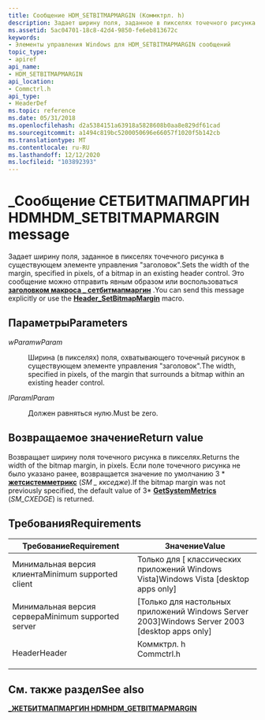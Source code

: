 ```yaml
---
title: Сообщение HDM_SETBITMAPMARGIN (Коммктрл. h)
description: Задает ширину поля, заданное в пикселях точечного рисунка в существующем элементе управления "заголовок". Это сообщение можно отправить явным образом или воспользоваться заголовком \_ макроса сетбитмапмаргин.
ms.assetid: 5ac04701-18c8-42d4-9850-fe6eb813672c
keywords:
- Элементы управления Windows для HDM_SETBITMAPMARGIN сообщений
topic_type:
- apiref
api_name:
- HDM_SETBITMAPMARGIN
api_location:
- Commctrl.h
api_type:
- HeaderDef
ms.topic: reference
ms.date: 05/31/2018
ms.openlocfilehash: d2a5384151a63918a5828608b0aa8e829df61cad
ms.sourcegitcommit: a1494c819bc5200050696e66057f1020f5b142cb
ms.translationtype: MT
ms.contentlocale: ru-RU
ms.lasthandoff: 12/12/2020
ms.locfileid: "103892393"
---
```

# <a name="hdm_setbitmapmargin-message"></a><span data-ttu-id="36cb2-105">\_Сообщение СЕТБИТМАПМАРГИН HDM</span><span class="sxs-lookup"><span data-stu-id="36cb2-105">HDM\_SETBITMAPMARGIN message</span></span>

<span data-ttu-id="36cb2-106">Задает ширину поля, заданное в пикселях точечного рисунка в существующем элементе управления "заголовок".</span><span class="sxs-lookup"><span data-stu-id="36cb2-106">Sets the width of the margin, specified in pixels, of a bitmap in an existing header control.</span></span> <span data-ttu-id="36cb2-107">Это сообщение можно отправить явным образом или воспользоваться [**заголовком макроса \_ сетбитмапмаргин**](/windows/desktop/api/Commctrl/nf-commctrl-header_setbitmapmargin) .</span><span class="sxs-lookup"><span data-stu-id="36cb2-107">You can send this message explicitly or use the [**Header\_SetBitmapMargin**](/windows/desktop/api/Commctrl/nf-commctrl-header_setbitmapmargin) macro.</span></span>

## <a name="parameters"></a><span data-ttu-id="36cb2-108">Параметры</span><span class="sxs-lookup"><span data-stu-id="36cb2-108">Parameters</span></span>

<dl> <dt>

<span data-ttu-id="36cb2-109">*wParam*</span><span class="sxs-lookup"><span data-stu-id="36cb2-109">*wParam*</span></span> 
</dt> <dd>

<span data-ttu-id="36cb2-110">Ширина (в пикселях) поля, охватывающего точечный рисунок в существующем элементе управления "заголовок".</span><span class="sxs-lookup"><span data-stu-id="36cb2-110">The width, specified in pixels, of the margin that surrounds a bitmap within an existing header control.</span></span>

</dd> <dt>

<span data-ttu-id="36cb2-111">*lParam*</span><span class="sxs-lookup"><span data-stu-id="36cb2-111">*lParam*</span></span> 
</dt> <dd><span data-ttu-id="36cb2-112">Должен равняться нулю.</span><span class="sxs-lookup"><span data-stu-id="36cb2-112">Must be zero.</span></span></dd> </dl>

## <a name="return-value"></a><span data-ttu-id="36cb2-113">Возвращаемое значение</span><span class="sxs-lookup"><span data-stu-id="36cb2-113">Return value</span></span>

<span data-ttu-id="36cb2-114">Возвращает ширину поля точечного рисунка в пикселях.</span><span class="sxs-lookup"><span data-stu-id="36cb2-114">Returns the width of the bitmap margin, in pixels.</span></span> <span data-ttu-id="36cb2-115">Если поле точечного рисунка не было указано ранее, возвращается значение по умолчанию 3 \* [**жетсистемметрикс**](/windows/desktop/api/winuser/nf-winuser-getsystemmetrics) (*SM \_ ккседже*).</span><span class="sxs-lookup"><span data-stu-id="36cb2-115">If the bitmap margin was not previously specified, the default value of 3\* [**GetSystemMetrics**](/windows/desktop/api/winuser/nf-winuser-getsystemmetrics) (*SM\_CXEDGE*) is returned.</span></span>

## <a name="requirements"></a><span data-ttu-id="36cb2-116">Требования</span><span class="sxs-lookup"><span data-stu-id="36cb2-116">Requirements</span></span>



| <span data-ttu-id="36cb2-117">Требование</span><span class="sxs-lookup"><span data-stu-id="36cb2-117">Requirement</span></span> | <span data-ttu-id="36cb2-118">Значение</span><span class="sxs-lookup"><span data-stu-id="36cb2-118">Value</span></span> |
|-------------------------------------|---------------------------------------------------------------------------------------|
| <span data-ttu-id="36cb2-119">Минимальная версия клиента</span><span class="sxs-lookup"><span data-stu-id="36cb2-119">Minimum supported client</span></span><br/> | <span data-ttu-id="36cb2-120">Только для \[ классических приложений Windows Vista\]</span><span class="sxs-lookup"><span data-stu-id="36cb2-120">Windows Vista \[desktop apps only\]</span></span><br/>                                        |
| <span data-ttu-id="36cb2-121">Минимальная версия сервера</span><span class="sxs-lookup"><span data-stu-id="36cb2-121">Minimum supported server</span></span><br/> | <span data-ttu-id="36cb2-122">\[Только для настольных приложений Windows Server 2003\]</span><span class="sxs-lookup"><span data-stu-id="36cb2-122">Windows Server 2003 \[desktop apps only\]</span></span><br/>                                  |
| <span data-ttu-id="36cb2-123">Header</span><span class="sxs-lookup"><span data-stu-id="36cb2-123">Header</span></span><br/>                   | <dl> <span data-ttu-id="36cb2-124"><dt>Коммктрл. h</dt></span><span class="sxs-lookup"><span data-stu-id="36cb2-124"><dt>Commctrl.h</dt></span></span> </dl> |



## <a name="see-also"></a><span data-ttu-id="36cb2-125">См. также раздел</span><span class="sxs-lookup"><span data-stu-id="36cb2-125">See also</span></span>

<dl> <dt>

[<span data-ttu-id="36cb2-126">**\_ЖЕТБИТМАПМАРГИН HDM**</span><span class="sxs-lookup"><span data-stu-id="36cb2-126">**HDM\_GETBITMAPMARGIN**</span></span>](hdm-getbitmapmargin.md)
</dt> </dl>

 

